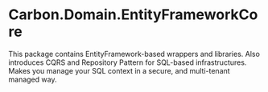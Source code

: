 # Carbon.Domain.EntityFrameworkCore

This package contains EntityFramework-based wrappers and libraries. Also introduces CQRS and Repository Pattern for SQL-based infrastructures. Makes you manage your SQL context in a secure, and multi-tenant managed way.

